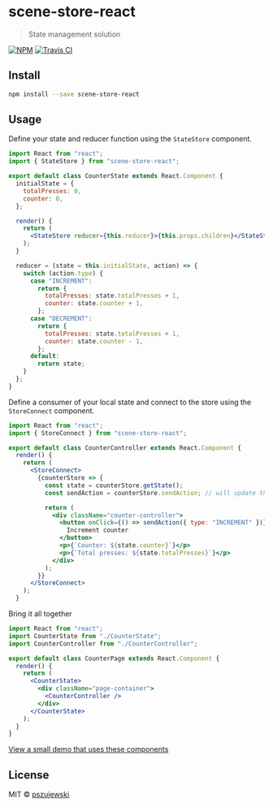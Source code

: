 # scene-store-react

> State management solution

[![NPM](https://img.shields.io/npm/v/scene-store-react.svg)](https://www.npmjs.com/package/scene-store-react) [![Travis CI](https://img.shields.io/travis/pszujewski/scene-store-react.svg)](https://travis-ci.org)

## Install

```bash
npm install --save scene-store-react
```

## Usage

Define your state and reducer function using the `StateStore` component.

```jsx
import React from "react";
import { StateStore } from "scene-store-react";

export default class CounterState extends React.Component {
  initialState = {
    totalPresses: 0,
    counter: 0,
  };

  render() {
    return (
      <StateStore reducer={this.reducer}>{this.props.children}</StateStore>
    );
  }

  reducer = (state = this.initialState, action) => {
    switch (action.type) {
      case "INCREMENT":
        return {
          totalPresses: state.totalPresses + 1,
          counter: state.counter + 1,
        };
      case "DECREMENT":
        return {
          totalPresses: state.totalPresses + 1,
          counter: state.counter - 1,
        };
      default:
        return state;
    }
  };
}
```

Define a consumer of your local state and connect to the store using the `StoreConnect` component.

```jsx
import React from "react";
import { StoreConnect } from "scene-store-react";

export default class CounterController extends React.Component {
  render() {
    return (
      <StoreConnect>
        {counterStore => {
          const state = counterStore.getState();
          const sendAction = counterStore.sendAction; // will update the state using your reducer

          return (
            <div className="counter-controller">
              <button onClick={() => sendAction({ type: "INCREMENT" })}>
                Increment counter
              </button>
              <p>{`Counter: ${state.counter}`}</p>
              <p>{`Total presses: ${state.totalPresses}`}</p>
            </div>
          );
        }}
      </StoreConnect>
    );
  }
```

Bring it all together

```jsx
import React from "react";
import CounterState from "./CounterState";
import CounterController from "./CounterController";

export default class CounterPage extends React.Component {
  render() {
    return (
      <CounterState>
        <div className="page-container">
          <CounterController />
        </div>
      </CounterState>
    );
  }
}
```

[View a small demo that uses these components](https://pszujewski.github.io/scene-store-react)

## License

MIT © [pszujewski](https://github.com/pszujewski)
